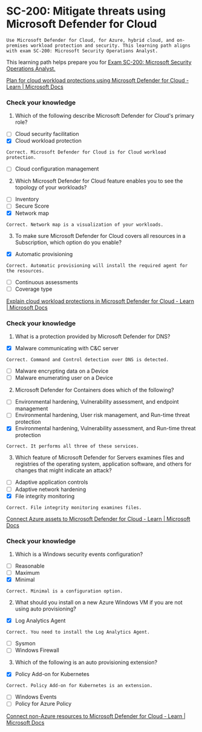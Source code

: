 # SC-200: Mitigate threats using Microsoft Defender for Cloud
```
Use Microsoft Defender for Cloud, for Azure, hybrid cloud, and on-premises workload protection and security. This learning path aligns with exam SC-200: Microsoft Security Operations Analyst.
```
This learning path helps prepare you for [Exam SC-200: Microsoft Security Operations Analyst.](https://docs.microsoft.com/en-us/learn/certifications/exams/sc-200)

[Plan for cloud workload protections using Microsoft Defender for Cloud - Learn | Microsoft Docs](https://docs.microsoft.com/en-us/learn/modules/what-is-azure-defender/)

### Check your knowledge
1. Which of the following describe Microsoft Defender for Cloud's primary role?
- [ ] Cloud security facilitation
- [x] Cloud workload protection 

`Correct. Microsoft Defender for Cloud is for Cloud workload protection.`
- [ ] Cloud configuration management

2. Which Microsoft Defender for Cloud feature enables you to see the topology of your workloads?
- [ ] Inventory
- [ ] Secure Score
- [x] Network map 

`Correct. Network map is a visualization of your workloads.`

3. To make sure Microsoft Defender for Cloud covers all resources in a Subscription, which option do you enable?
- [x] Automatic provisioning 

`Correct. Automatic provisioning will install the required agent for the resources.`
- [ ] Continuous assessments
- [ ] Coverage type

[Explain cloud workload protections in Microsoft Defender for Cloud - Learn | Microsoft Docs](https://docs.microsoft.com/en-us/learn/modules/understand-azure-defender-cloud-workload-protection/)

### Check your knowledge
1. What is a protection provided by Microsoft Defender for DNS?
- [x] Malware communicating with C&C server

`Correct. Command and Control detection over DNS is detected.`
- [ ] Malware encrypting data on a Device
- [ ] Malware enumerating user on a Device

2. Microsoft Defender for Containers does which of the following?
- [ ] Environmental hardening, Vulnerability assessment, and endpoint management
- [ ] Environmental hardening, User risk management, and Run-time threat protection
- [x] Environmental hardening, Vulnerability assessment, and Run-time threat protection

`Correct. It performs all three of these services.`

3. Which feature of Microsoft Defender for Servers examines files and registries of the operating system, application software, and others for changes that might indicate an attack?
- [ ] Adaptive application controls
- [ ] Adaptive network hardening
- [x] File integrity monitoring

`Correct. File integrity monitoring examines files.`

[Connect Azure assets to Microsoft Defender for Cloud - Learn | Microsoft Docs](https://docs.microsoft.com/en-us/learn/modules/connect-azure-assets-to-azure-defender/)

### Check your knowledge
1. Which is a Windows security events configuration?
- [ ] Reasonable
- [ ] Maximum
- [x] Minimal

`Correct. Minimal is a configuration option.`

2. What should you install on a new Azure Windows VM if you are not using auto provisioning?
- [x] Log Analytics Agent

`Correct. You need to install the Log Analytics Agent.`
- [ ] Sysmon
- [ ] Windows Firewall

3. Which of the following is an auto provisioning extension?
- [x] Policy Add-on for Kubernetes

`Correct. Policy Add-on for Kubernetes is an extension.`
- [ ] Windows Events
- [ ] Policy for Azure Policy

[Connect non-Azure resources to Microsoft Defender for Cloud - Learn | Microsoft Docs](https://docs.microsoft.com/en-us/learn/modules/connect-non-azure-machines-to-azure-defender/)

